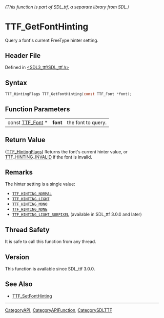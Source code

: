 ###### (This function is part of SDL_ttf, a separate library from SDL.)
# TTF_GetFontHinting

Query a font's current FreeType hinter setting.

## Header File

Defined in [<SDL3_ttf/SDL_ttf.h>](https://github.com/libsdl-org/SDL_ttf/blob/main/include/SDL3_ttf/SDL_ttf.h)

## Syntax

```c
TTF_HintingFlags TTF_GetFontHinting(const TTF_Font *font);
```

## Function Parameters

|                              |          |                    |
| ---------------------------- | -------- | ------------------ |
| const [TTF_Font](TTF_Font) * | **font** | the font to query. |

## Return Value

([TTF_HintingFlags](TTF_HintingFlags)) Returns the font's current hinter
value, or [TTF_HINTING_INVALID](TTF_HINTING_INVALID) if the font is
invalid.

## Remarks

The hinter setting is a single value:

- [`TTF_HINTING_NORMAL`](TTF_HINTING_NORMAL)
- [`TTF_HINTING_LIGHT`](TTF_HINTING_LIGHT)
- [`TTF_HINTING_MONO`](TTF_HINTING_MONO)
- [`TTF_HINTING_NONE`](TTF_HINTING_NONE)
- [`TTF_HINTING_LIGHT_SUBPIXEL`](TTF_HINTING_LIGHT_SUBPIXEL) (available in
  SDL_ttf 3.0.0 and later)

## Thread Safety

It is safe to call this function from any thread.

## Version

This function is available since SDL_ttf 3.0.0.

## See Also

- [TTF_SetFontHinting](TTF_SetFontHinting)

----
[CategoryAPI](CategoryAPI), [CategoryAPIFunction](CategoryAPIFunction), [CategorySDLTTF](CategorySDLTTF)

